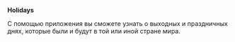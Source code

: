 **Holidays**
 
С помощью приложения вы сможете узнать о выходных и праздничных днях, которые были и будут в той или иной стране мира.